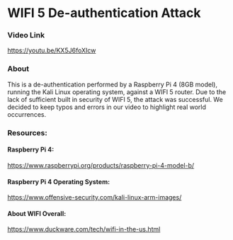 # WIFI 5 De-authentication Attack
### Video Link
https://youtu.be/KX5J6foXIcw
### About
This is a de-authentication performed by a Raspberry Pi 4 (8GB model), running the Kali Linux operating system, against a WIFI 5 router. Due to the lack of sufficient built in security of WIFI 5, the attack was successful. We decided to keep typos and errors in our video to highlight real world occurrences. 
### Resources:
#### Raspberry Pi 4:
https://www.raspberrypi.org/products/raspberry-pi-4-model-b/
#### Raspberry Pi 4 Operating System: 
https://www.offensive-security.com/kali-linux-arm-images/
#### About WIFI Overall:
https://www.duckware.com/tech/wifi-in-the-us.html
